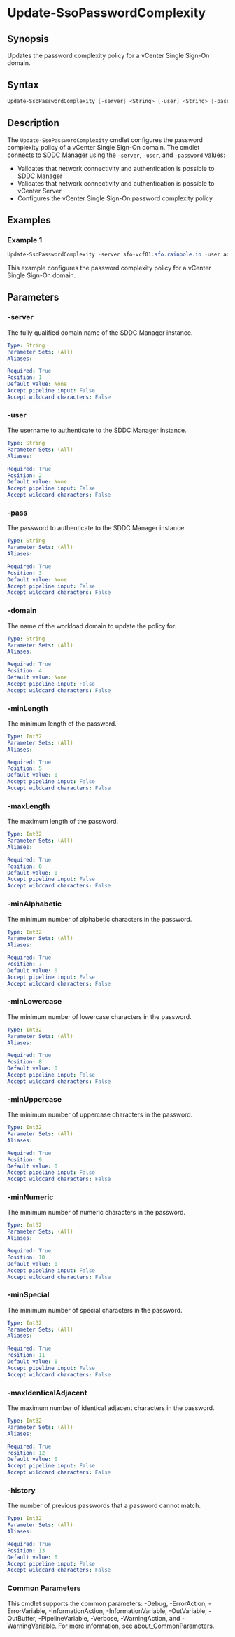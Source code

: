 # Update-SsoPasswordComplexity

## Synopsis

Updates the password complexity policy for a vCenter Single Sign-On domain.

## Syntax

```powershell
Update-SsoPasswordComplexity [-server] <String> [-user] <String> [-pass] <String> [-domain] <String> [-minLength] <Int32> [-maxLength] <Int32> [-minAlphabetic] <Int32> [-minLowercase] <Int32> [-minUppercase] <Int32> [-minNumeric] <Int32> [-minSpecial] <Int32> [-maxIdenticalAdjacent] <Int32> [-history] <Int32> [<CommonParameters>]
```

## Description

The `Update-SsoPasswordComplexity` cmdlet configures the password complexity policy of a vCenter Single Sign-On domain.
The cmdlet connects to SDDC Manager using the `-server`, `-user`, and `-password` values:

- Validates that network connectivity and authentication is possible to SDDC Manager
- Validates that network connectivity and authentication is possible to vCenter Server
- Configures the vCenter Single Sign-On password complexity policy

## Examples

### Example 1

```powershell
Update-SsoPasswordComplexity -server sfo-vcf01.sfo.rainpole.io -user administrator@vsphere.local -pass VMw@re1! -domain sfo-m01 -minLength 15 -maxLength 20 -minAlphabetic 2 -minLowercase 1 -minUppercase 1 -minNumeric 1 -minSpecial 1 -maxIdenticalAdjacent 1 -history 5
```

This example configures the password complexity policy for a vCenter Single Sign-On domain.

## Parameters

### -server

The fully qualified domain name of the SDDC Manager instance.

```yaml
Type: String
Parameter Sets: (All)
Aliases:

Required: True
Position: 1
Default value: None
Accept pipeline input: False
Accept wildcard characters: False
```

### -user

The username to authenticate to the SDDC Manager instance.

```yaml
Type: String
Parameter Sets: (All)
Aliases:

Required: True
Position: 2
Default value: None
Accept pipeline input: False
Accept wildcard characters: False
```

### -pass

The password to authenticate to the SDDC Manager instance.

```yaml
Type: String
Parameter Sets: (All)
Aliases:

Required: True
Position: 3
Default value: None
Accept pipeline input: False
Accept wildcard characters: False
```

### -domain

The name of the workload domain to update the policy for.

```yaml
Type: String
Parameter Sets: (All)
Aliases:

Required: True
Position: 4
Default value: None
Accept pipeline input: False
Accept wildcard characters: False
```

### -minLength

The minimum length of the password.

```yaml
Type: Int32
Parameter Sets: (All)
Aliases:

Required: True
Position: 5
Default value: 0
Accept pipeline input: False
Accept wildcard characters: False
```

### -maxLength

The maximum length of the password.

```yaml
Type: Int32
Parameter Sets: (All)
Aliases:

Required: True
Position: 6
Default value: 0
Accept pipeline input: False
Accept wildcard characters: False
```

### -minAlphabetic

The minimum number of alphabetic characters in the password.

```yaml
Type: Int32
Parameter Sets: (All)
Aliases:

Required: True
Position: 7
Default value: 0
Accept pipeline input: False
Accept wildcard characters: False
```

### -minLowercase

The minimum number of lowercase characters in the password.

```yaml
Type: Int32
Parameter Sets: (All)
Aliases:

Required: True
Position: 8
Default value: 0
Accept pipeline input: False
Accept wildcard characters: False
```

### -minUppercase

The minimum number of uppercase characters in the password.

```yaml
Type: Int32
Parameter Sets: (All)
Aliases:

Required: True
Position: 9
Default value: 0
Accept pipeline input: False
Accept wildcard characters: False
```

### -minNumeric

The minimum number of numeric characters in the password.

```yaml
Type: Int32
Parameter Sets: (All)
Aliases:

Required: True
Position: 10
Default value: 0
Accept pipeline input: False
Accept wildcard characters: False
```

### -minSpecial

The minimum number of special characters in the password.

```yaml
Type: Int32
Parameter Sets: (All)
Aliases:

Required: True
Position: 11
Default value: 0
Accept pipeline input: False
Accept wildcard characters: False
```

### -maxIdenticalAdjacent

The maximum number of identical adjacent characters in the password.

```yaml
Type: Int32
Parameter Sets: (All)
Aliases:

Required: True
Position: 12
Default value: 0
Accept pipeline input: False
Accept wildcard characters: False
```

### -history

The number of previous passwords that a password cannot match.

```yaml
Type: Int32
Parameter Sets: (All)
Aliases:

Required: True
Position: 13
Default value: 0
Accept pipeline input: False
Accept wildcard characters: False
```

### Common Parameters

This cmdlet supports the common parameters: -Debug, -ErrorAction, -ErrorVariable, -InformationAction, -InformationVariable, -OutVariable, -OutBuffer, -PipelineVariable, -Verbose, -WarningAction, and -WarningVariable. For more information, see [about_CommonParameters](http://go.microsoft.com/fwlink/?LinkID=113216).
